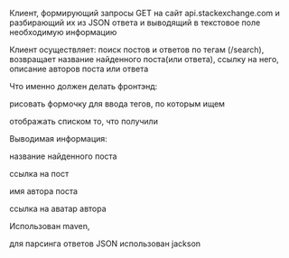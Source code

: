Клиент, формирующий  запросы GET на сайт api.stackexchange.com и разбирающий их
из JSON ответа и выводящий в текстовое поле необходимую информацию

Клиент осуществляет:
поиск постов и ответов по тегам (/search), возвращает название найденного 
поста(или ответа), ссылку на него, описание авторов поста или ответа

Что именно должен делать фронтэнд:

рисовать формочку для ввода тегов, по которым ищем

отображать списком то, что получили 

Выводимая информация:

название найденного поста

ссылка на пост

имя автора поста

ссылка на аватар автора


Использован maven, 

для парсинга ответов JSON использован jackson
